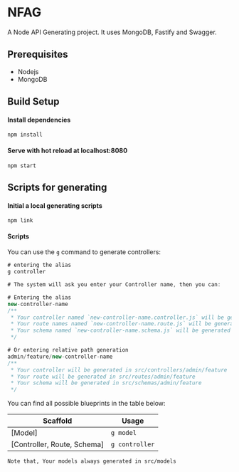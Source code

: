 # NFAG 
A Node API Generating project. It uses MongoDB, Fastify and Swagger.

## Prerequisites
- Nodejs
- MongoDB

## Build Setup

#### Install dependencies
`npm install`

#### Serve with hot reload at localhost:8080
`npm start`

## Scripts for generating
#### Initial a local generating scripts
`npm link`

#### Scripts
You can use the `g` command to generate controllers:

```javascript
# entering the alias
g controller

# The system will ask you enter your Controller name, then you can:

# Entering the alias
new-controller-name
/**
 * Your controller named `new-controller-name.controller.js` will be generated in src/controllers
 * Your route names named `new-controller-name.route.js` will be generated in src/routes
 * Your schema named `new-controller-name.schema.js` will be generated in src/schemas
 */

# Or entering relative path generation
admin/feature/new-controller-name
/**
 * Your controller will be generated in src/controllers/admin/feature
 * Your route will be generated in src/routes/admin/feature
 * Your schema will be generated in src/schemas/admin/feature
 */

```
You can find all possible blueprints in the table below:

Scaffold  | Usage
---       | ---
[Model]      | `g model`
[Controller, Route, Schema]      | `g controller`

`Note that, Your models always generated in src/models`

